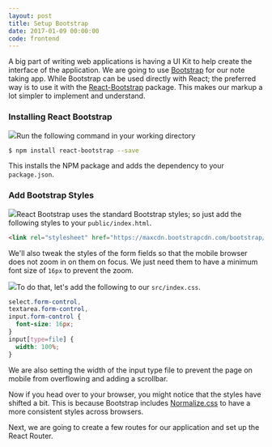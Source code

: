 ```yaml
---
layout: post
title: Setup Bootstrap
date: 2017-01-09 00:00:00
code: frontend
---
```


A big part of writing web applications is having a UI Kit to help create the interface of the application. We are going to use [Bootstrap](http://getbootstrap.com) for our note taking app. While Bootstrap can be used directly with React; the preferred way is to use it with the [React-Bootstrap](https://react-bootstrap.github.io) package. This makes our markup a lot simpler to implement and understand.

### Installing React Bootstrap

<img class="code-marker" src="{{ site.url }}/assets/s.png" />Run the following command in your working directory

``` bash
$ npm install react-bootstrap --save
```

This installs the NPM package and adds the dependency to your `package.json`.

### Add Bootstrap Styles

<img class="code-marker" src="{{ site.url }}/assets/s.png" />React Bootstrap uses the standard Bootstrap styles; so just add the following styles to your `public/index.html`.

``` html
<link rel="stylesheet" href="https://maxcdn.bootstrapcdn.com/bootstrap/latest/css/bootstrap.min.css">
```

We'll also tweak the styles of the form fields so that the mobile browser does not zoom in on them on focus. We just need them to have a minimum font size of `16px` to prevent the zoom.

<img class="code-marker" src="{{ site.url }}/assets/s.png" />To do that, let's add the following to our `src/index.css`.

``` css
select.form-control,
textarea.form-control,
input.form-control {
  font-size: 16px;
}
input[type=file] {
  width: 100%;
}
```

We are also setting the width of the input type file to prevent the page on mobile from overflowing and adding a scrollbar.

Now if you head over to your browser, you might notice that the styles have shifted a bit. This is because Bootstrap includes [Normalize.css](http://necolas.github.io/normalize.css/) to have a more consistent styles across browsers.

Next, we are going to create a few routes for our application and set up the React Router.
